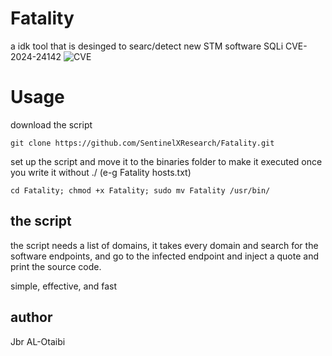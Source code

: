 # Fatality
a idk tool that is desinged to searc/detect new STM software SQLi CVE-2024-24142
![CVE]()
# Usage
download the script 
```
git clone https://github.com/SentinelXResearch/Fatality.git
```
set up the script and move it to the binaries folder to make it executed once you write it without ./ (e-g Fatality hosts.txt)
```
cd Fatality; chmod +x Fatality; sudo mv Fatality /usr/bin/
```
## the script
the script needs a list of domains, it takes every domain and search for the software endpoints, and go to the infected endpoint and inject a quote and print the source code.

simple, effective, and fast


## author 
Jbr AL-Otaibi
